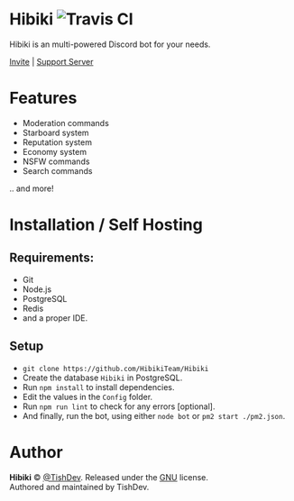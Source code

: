 # Hibiki ![Travis CI](https://api.travis-ci.org/HibikiTeam/Hibiki.svg?branch=master) 

Hibiki is an multi-powered Discord bot for your needs.

[Invite](https://discordapp.com/oauth2/authorize?client_id=454954755756654602&scope=bot) | [Support Server](https://discord.gg/c7whDPq)

# Features

- Moderation commands
- Starboard system
- Reputation system
- Economy system
- NSFW commands
- Search commands

.. and more!

# Installation / Self Hosting

## Requirements:

- Git
- Node.js
- PostgreSQL
- Redis
- and a proper IDE.

## Setup

- `git clone https://github.com/HibikiTeam/Hibiki`
- Create the database `Hibiki` in PostgreSQL.
- Run `npm install` to install dependencies.
- Edit the values in the `Config` folder.
- Run `npm run lint` to check for any errors [optional].
- And finally, run the bot, using either `node bot` or `pm2 start ./pm2.json`.

# Author
**Hibiki** © [@TishDev](https://github.com/TishDev). Released under the [GNU](https://github.com/HibikiTeam/Hibiki/blob/master/LICENSE) license.<br>
Authored and maintained by TishDev. 
